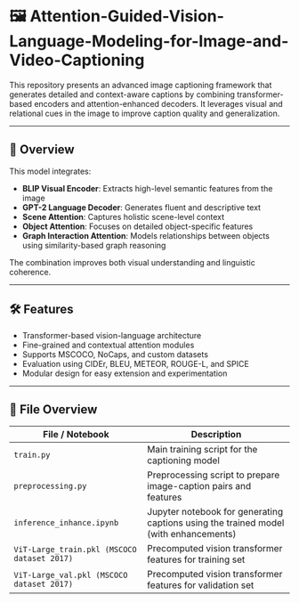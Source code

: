 # 🖼️ Attention-Guided-Vision-Language-Modeling-for-Image-and-Video-Captioning

This repository presents an advanced image captioning framework that generates detailed and context-aware captions by combining transformer-based encoders and attention-enhanced decoders. It leverages visual and relational cues in the image to improve caption quality and generalization.

---

## 📌 Overview

This model integrates:

- **BLIP Visual Encoder**: Extracts high-level semantic features from the image
- **GPT-2 Language Decoder**: Generates fluent and descriptive text
- **Scene Attention**: Captures holistic scene-level context
- **Object Attention**: Focuses on detailed object-specific features
- **Graph Interaction Attention**: Models relationships between objects using similarity-based graph reasoning

The combination improves both visual understanding and linguistic coherence.

---

## 🛠 Features

- Transformer-based vision-language architecture
- Fine-grained and contextual attention modules
- Supports MSCOCO, NoCaps, and custom datasets
- Evaluation using CIDEr, BLEU, METEOR, ROUGE-L, and SPICE
- Modular design for easy extension and experimentation

---
## 📁 File Overview

| File / Notebook            | Description |
|---------------------------|-------------|
| `train.py`                | Main training script for the captioning model |
| `preprocessing.py`        | Preprocessing script to prepare image-caption pairs and features |
| `inference_inhance.ipynb` | Jupyter notebook for generating captions using the trained model (with enhancements) |
| `ViT-Large_train.pkl (MSCOCO dataset 2017)`     | Precomputed vision transformer features for training set |
| `ViT-Large_val.pkl (MSCOCO dataset 2017)`       | Precomputed vision transformer features for validation set |


